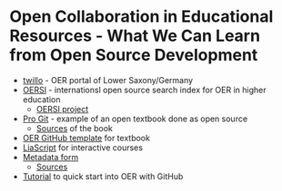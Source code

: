 # Open Collaboration in Educational Resources - What We Can Learn from Open Source Development

* [twillo](https://www.twillo.de/oer/web/) - OER portal of Lower Saxony/Germany
* [OERSI](https://oersi.org/resources/) - internationsl open source search index for OER in higher education
  * [OERSI project](https://gitlab.com/oersi) 
* [Pro Git](https://git-scm.com/book/en/v2) - example of an open textbook done as open source
  * [Sources](https://github.com/progit/progit2) of the book
* [OER GitHub template](https://github.com/TIBHannover/markdown-documents-template) for textbook
* [LiaScript](https://liascript.github.io/) for interactive courses
* [Metadata form](https://oersi.gitlab.io/metadata-form/metadata-generator.html)
  * [Sources](https://gitlab.com/oersi/metadata-form) 
* [Tutorial](https://github.com/TIBHannover/oer-github-tutorial) to quick start into OER with GitHub 
